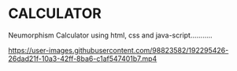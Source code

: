 # CALCULATOR
Neumorphism Calculator using html, css and java-script...........

https://user-images.githubusercontent.com/98823582/192295426-26dad21f-10a3-42ff-8ba6-c1af547401b7.mp4
